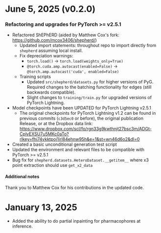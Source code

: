 # June 5, 2025 (v0.2.0)
### Refactoring and upgrades for PyTorch >= v2.5.1

- Refactored ShEPhERD (aided by Matthew Cox's fork: https://github.com/mcox3406/shepherd/)
    - Updated import statements: throughout repo to import directly from `shepherd` assuming local install.
    - Fix depreciation warnings:
        - `torch.load()` -> `torch.load(weights_only=True)`
        - `@torch.cuda.amp.autocast(enabled=False)` -> `@torch.amp.autocast('cuda', enabled=False)`
    - Training scripts
        - Updated `src/shepherd/datasets.py` for higher versions of PyG. Required changes to the batching functionality for edges (still backwards compatible).
        - Slight changes to `training/train.py` for upgraded versions of PyTorch Lightning.
- Model checkpoints have been UPDATED for PyTorch Lightning v2.5.1
    - The original checkpoints for PyTorch Lightning v1.2 can be found in previous commits (`c3d5ec0` or before), the original publication Release, or at the Dropbox data link: https://www.dropbox.com/scl/fo/rgn33g9kwthnjt27bsc3m/ADGt-CplyEXSU7u5MKc0aTo?rlkey=fhi74vkktpoj1irl84ehnw95h&e=1&st=wn46d6o2&dl=0
- Created a basic unconditional generation test script
- Updated the environment and relevant files to be compatible with PyTorch >= v2.5.1
- Bug fix for `shepherd.datasets.HeteroDataset.__getitem__` where x3 point extraction should use `get_x2_data`

#### Additional notes
Thank you to Matthew Cox for his contributions in the updated code.


# January 13, 2025
- Added the ability to do partial inpainting for pharmacophores at inference.